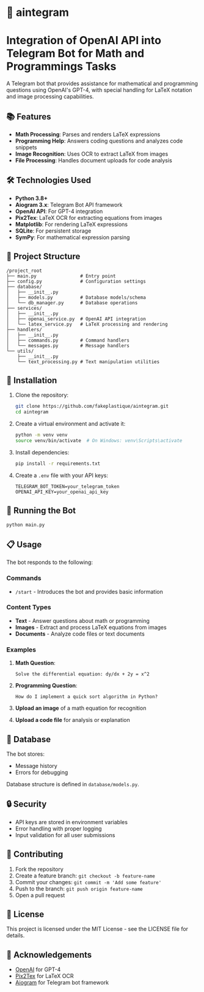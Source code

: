 # 🧠 aintegram
# Integration of OpenAI API into Telegram Bot for Math and Programmings Tasks

A Telegram bot that provides assistance for mathematical and programming questions using OpenAI's GPT-4, with special handling for LaTeX notation and image processing capabilities.

## 📚 Features

- **Math Processing**: Parses and renders LaTeX expressions
- **Programming Help**: Answers coding questions and analyzes code snippets
- **Image Recognition**: Uses OCR to extract LaTeX from images
- **File Processing**: Handles document uploads for code analysis

## 🛠️ Technologies Used

- **Python 3.8+**
- **Aiogram 3.x**: Telegram Bot API framework
- **OpenAI API**: For GPT-4 integration
- **Pix2Tex**: LaTeX OCR for extracting equations from images
- **Matplotlib**: For rendering LaTeX expressions
- **SQLite**: For persistent storage
- **SymPy**: For mathematical expression parsing

## 🚀 Project Structure

```
/project_root
├── main.py                # Entry point
├── config.py              # Configuration settings
├── database/
│   ├── __init__.py
│   ├── models.py          # Database models/schema
│   └── db_manager.py      # Database operations
├── services/
│   ├── __init__.py
│   ├── openai_service.py  # OpenAI API integration
│   └── latex_service.py   # LaTeX processing and rendering
├── handlers/
│   ├── __init__.py
│   ├── commands.py        # Command handlers
│   └── messages.py        # Message handlers
└── utils/
    ├── __init__.py
    └── text_processing.py # Text manipulation utilities
```

## 🔧 Installation

1. Clone the repository:
   ```bash
   git clone https://github.com/fakeplastique/aintegram.git
   cd aintegram
   ```

2. Create a virtual environment and activate it:
   ```bash
   python -m venv venv
   source venv/bin/activate  # On Windows: venv\Scripts\activate
   ```

3. Install dependencies:
   ```bash
   pip install -r requirements.txt
   ```

4. Create a `.env` file with your API keys:
   ```
   TELEGRAM_BOT_TOKEN=your_telegram_token
   OPENAI_API_KEY=your_openai_api_key
   ```

## 🏁 Running the Bot

```bash
python main.py
```

## 📋 Usage

The bot responds to the following:

### Commands
- `/start` - Introduces the bot and provides basic information

### Content Types
- **Text** - Answer questions about math or programming
- **Images** - Extract and process LaTeX equations from images
- **Documents** - Analyze code files or text documents

### Examples

1. **Math Question**:
   ```
   Solve the differential equation: dy/dx + 2y = x^2
   ```

2. **Programming Question**:
   ```
   How do I implement a quick sort algorithm in Python?
   ```

3. **Upload an image** of a math equation for recognition

4. **Upload a code file** for analysis or explanation

## 📝 Database

The bot stores:
- Message history
- Errors for debugging

Database structure is defined in `database/models.py`.

## 🔒 Security

- API keys are stored in environment variables
- Error handling with proper logging
- Input validation for all user submissions

## 🔄 Contributing

1. Fork the repository
2. Create a feature branch: `git checkout -b feature-name`
3. Commit your changes: `git commit -m 'Add some feature'`
4. Push to the branch: `git push origin feature-name`
5. Open a pull request

## 📄 License

This project is licensed under the MIT License - see the LICENSE file for details.

## 👥 Acknowledgements

- [OpenAI](https://openai.com/) for GPT-4
- [Pix2Tex](https://github.com/lukas-blecher/LaTeX-OCR) for LaTeX OCR
- [Aiogram](https://aiogram.dev/) for Telegram bot framework